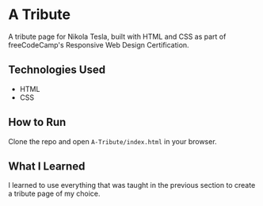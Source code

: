 # A Tribute
A tribute page for Nikola Tesla, built with HTML and CSS as part of freeCodeCamp's Responsive Web Design Certification.

## Technologies Used
- HTML
- CSS

## How to Run
Clone the repo and open `A-Tribute/index.html` in your browser.

## What I Learned
I learned to use everything that was taught in the previous section to create a tribute page of my choice.
